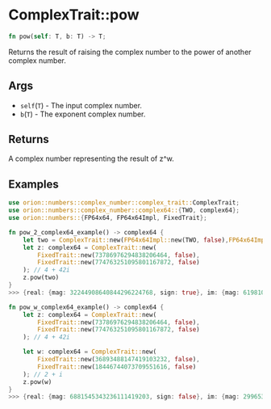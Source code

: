 # ComplexTrait::pow

```rust
fn pow(self: T, b: T) -> T;
```

Returns the result of raising the complex number to the power of another complex number.

## Args

* `self`(`T`) - The input complex number.
* `b`(`T`) - The exponent complex number.

## Returns

A complex number representing the result of z^w.

## Examples

```rust
use orion::numbers::complex_number::complex_trait::ComplexTrait;
use orion::numbers::complex_number::complex64::{TWO, complex64};
use orion::numbers::{FP64x64, FP64x64Impl, FixedTrait};

fn pow_2_complex64_example() -> complex64 {
    let two = ComplexTrait::new(FP64x64Impl::new(TWO, false),FP64x64Impl::new(0, false));
    let z: complex64 = ComplexTrait::new(
        FixedTrait::new(73786976294838206464, false),
        FixedTrait::new(774763251095801167872, false)
    ); // 4 + 42i
    z.pow(two)
}
>>> {real: {mag: 32244908640844296224768, sign: true}, im: {mag: 6198106008766409342976, sign: false}} // -1748 + 336 i

fn pow_w_complex64_example() -> complex64 {
    let z: complex64 = ComplexTrait::new(
        FixedTrait::new(73786976294838206464, false),
        FixedTrait::new(774763251095801167872, false)
    ); // 4 + 42i

    let w: complex64 = ComplexTrait::new(
        FixedTrait::new(36893488147419103232, false),
        FixedTrait::new(18446744073709551616, false)
    ); // 2 + i
    z.pow(w)
}
>>> {real: {mag: 6881545343236111419203, sign: false}, im: {mag: 2996539405459717736042, sign: false}} // -373.0485407816205 + 162.4438823807959 i
```
